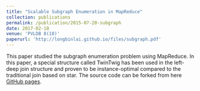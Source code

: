```yaml
---
title: "Scalable Subgraph Enumeration in MapReduce"
collection: publications
permalink: /publication/2015-07-20-subgraph
date: 2017-02-10
venue: 'PVLDB 8(10)'
paperurl: 'http://longbinlai.github.io/files/subgraph.pdf'
---
```


This paper studied the subgraph enumeration problem using MapReduce. In this paper, a special structure called TwinTwig has been used in the left-deep join structure and proven to be instance-optimal compared to the traditional join based on star. The source code can be forked from here [GitHub pages](https://github.com/longbin-lai/SubgEnumFramework).
